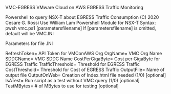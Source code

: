 VMC-EGRESS
VMware Cloud on AWS EGRESS Traffic Monitoring

Powershell to query NSX-T about EGRESS Traffic Consumption
(C) 2020 Cesare G. Rossi
Use William Lam Powershell Module for NSX-T
Syntax:
pwsh vmc.ps1 [parametersfilename]
If [parametersfilename] is omitted, default will be VMC.INI

Parameters for file .INI

RefreshToken= API Token for VMConAWS Org
OrgName= VMC Org Name
SDDCName= VMC SDDC Name
CostPerGigaByte= Cost per GigaByte for EGRESS Traffic
TrafficThreshold= Threshold for EGRESS Traffic
CostThreshold= Threshold for Cost of EGRESS Traffic
OutputFile= Name of output file
OutputOnWeb= Creation of Index.html file needed (1/0) [optional]
IsATest= Run script as a test without VMC query (1/0) [optional]
TestMBytes= # of MBytes to use for testing [optional]
